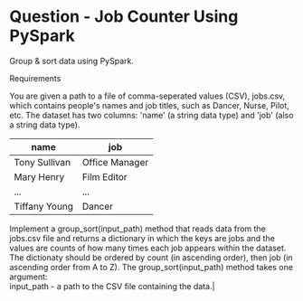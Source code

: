 # Question - Job Counter Using PySpark

Group & sort data using PySpark.

Requirements

You are given a path to a file of comma-seperated values (CSV), jobs.csv, which contains people's names and job titles, such as Dancer, Nurse, Pilot, etc. The dataset has two columns: 'name' (a string data type) and 'job' (also a string data type).

|name|job|
|--|--|
|Tony Sullivan|Office Manager|
|Mary Henry| Film Editor|
|...|...|
|Tiffany Young|Dancer|

Implement a group_sort(input_path) method that reads data from the jobs.csv file and returns a dictionary in which the keys are jobs and the values are counts of how many times each job appears within the dataset. The dictionaty should be ordered by count (in ascending order), then job (in ascending order from A to Z).
The group_sort(input_path) method takes one argument:</br>
input_path - a path to the CSV file containing the data.|